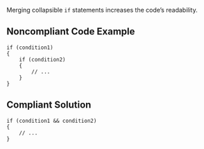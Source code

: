 Merging collapsible `if` statements increases the code’s readability.
 
## Noncompliant Code Example

    if (condition1)
    {
        if (condition2)
        {
            // ...
        }
    }

## Compliant Solution

    if (condition1 && condition2)
    {
        // ...
    }